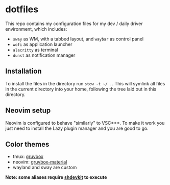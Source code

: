 # dotfiles

This repo contains my configuration files for my dev / daily driver environment, which includes:

- `sway` as WM, with a tabbed layout, and `waybar` as control panel
- `wofi` as application launcher
- `alacritty` as terminal
- `dunst` as notification manager

## Installation

To install the files in the directory run `stow -t ~/ .`. This will symlink all files in the current directory into your home,
following the tree laid out in this directory.

## Neovim setup

Neovim is configured to behave "similarly" to VSC***.
To make it work you just need to install the Lazy plugin manager and you are good to go.

## Color themes

- tmux: [gruvbox](https://github.com/egel/tmux-gruvbox)
- neovim: [gruvbox-material](https://github.com/sainnhe/gruvbox-material)
- wayland and sway are custom

**Note: some aliases require [shdevkit](https://github.com/sentientmachin3/shdevkit) to execute**
